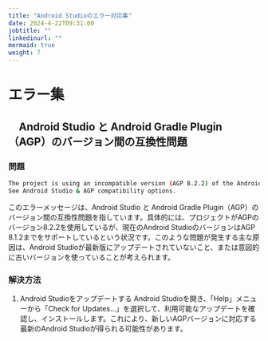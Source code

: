 ```yaml
---
title: "Android Studioのエラー対応集"
date: 2024-4-22T09:31:00
jobtitle: ""
linkedinurl: ""
mermaid: true
weight: 7
---
```


# エラー集

## 　Android Studio と Android Gradle Plugin（AGP）のバージョン間の互換性問題

### 問題

```bash
The project is using an incompatible version (AGP 8.2.2) of the Android Gradle plugin. Latest supported version is AGP 8.1.2
See Android Studio & AGP compatibility options.
```

このエラーメッセージは、Android Studio と Android Gradle Plugin（AGP）のバージョン間の互換性問題を指しています。具体的には、プロジェクトがAGPのバージョン8.2.2を使用しているが、現在のAndroid StudioのバージョンはAGP 8.1.2までをサポートしているという状況です。このような問題が発生する主な原因は、Android Studioが最新版にアップデートされていないこと、または意図的に古いバージョンを使っていることが考えられます。

### 解決方法

1. Android Studioをアップデートする
Android Studioを開き、「Help」メニューから「Check for Updates...」を選択して、利用可能なアップデートを確認し、インストールします。これにより、新しいAGPバージョンに対応する最新のAndroid Studioが得られる可能性があります。
